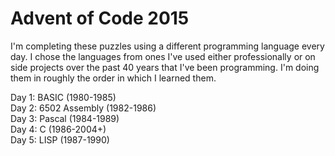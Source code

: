# Advent of Code 2015

I'm completing these puzzles using a different programming language every day.
I chose the languages from ones I've used either professionally or on side projects over the past 40 years that I've been programming.
I'm doing them in roughly the order in which I learned them.

Day 1: BASIC (1980-1985)\
Day 2: 6502 Assembly (1982-1986)\
Day 3: Pascal (1984-1989)\
Day 4: C (1986-2004+)\
Day 5: LISP (1987-1990)
